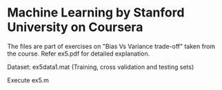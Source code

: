 # Machine Learning by Stanford University on Coursera

The files are part of exercises on "Bias Vs Variance trade-off" taken from the course. Refer ex5.pdf for detailed explanation.

Dataset: ex5data1.mat (Training, cross validation and testing sets)

Execute ex5.m
